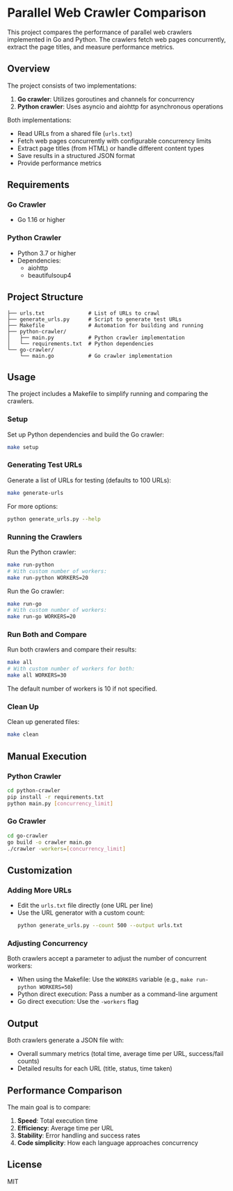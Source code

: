 # Parallel Web Crawler Comparison

This project compares the performance of parallel web crawlers implemented in Go and Python. The crawlers fetch web pages concurrently, extract the page titles, and measure performance metrics.

## Overview

The project consists of two implementations:

1. **Go crawler**: Utilizes goroutines and channels for concurrency
2. **Python crawler**: Uses asyncio and aiohttp for asynchronous operations

Both implementations:
- Read URLs from a shared file (`urls.txt`)
- Fetch web pages concurrently with configurable concurrency limits
- Extract page titles (from HTML) or handle different content types
- Save results in a structured JSON format
- Provide performance metrics

## Requirements

### Go Crawler
- Go 1.16 or higher

### Python Crawler
- Python 3.7 or higher
- Dependencies:
  - aiohttp
  - beautifulsoup4

## Project Structure

```
├── urls.txt              # List of URLs to crawl
├── generate_urls.py      # Script to generate test URLs
├── Makefile              # Automation for building and running
├── python-crawler/
│   ├── main.py           # Python crawler implementation
│   └── requirements.txt  # Python dependencies
└── go-crawler/
    └── main.go           # Go crawler implementation
```

## Usage

The project includes a Makefile to simplify running and comparing the crawlers.

### Setup

Set up Python dependencies and build the Go crawler:

```bash
make setup
```

### Generating Test URLs

Generate a list of URLs for testing (defaults to 100 URLs):

```bash
make generate-urls
```

For more options:

```bash
python generate_urls.py --help
```

### Running the Crawlers

Run the Python crawler:

```bash
make run-python
# With custom number of workers:
make run-python WORKERS=20
```

Run the Go crawler:

```bash
make run-go
# With custom number of workers:
make run-go WORKERS=20
```

### Run Both and Compare

Run both crawlers and compare their results:

```bash
make all
# With custom number of workers for both:
make all WORKERS=30
```

The default number of workers is 10 if not specified.

### Clean Up

Clean up generated files:

```bash
make clean
```

## Manual Execution

### Python Crawler

```bash
cd python-crawler
pip install -r requirements.txt
python main.py [concurrency_limit]
```

### Go Crawler

```bash
cd go-crawler
go build -o crawler main.go
./crawler -workers=[concurrency_limit]
```

## Customization

### Adding More URLs

- Edit the `urls.txt` file directly (one URL per line)
- Use the URL generator with a custom count:
  ```bash
  python generate_urls.py --count 500 --output urls.txt
  ```

### Adjusting Concurrency

Both crawlers accept a parameter to adjust the number of concurrent workers:

- When using the Makefile: Use the `WORKERS` variable (e.g., `make run-python WORKERS=50`)
- Python direct execution: Pass a number as a command-line argument
- Go direct execution: Use the `-workers` flag

## Output

Both crawlers generate a JSON file with:

- Overall summary metrics (total time, average time per URL, success/fail counts)
- Detailed results for each URL (title, status, time taken)

## Performance Comparison

The main goal is to compare:

1. **Speed**: Total execution time
2. **Efficiency**: Average time per URL
3. **Stability**: Error handling and success rates
4. **Code simplicity**: How each language approaches concurrency

## License

MIT
